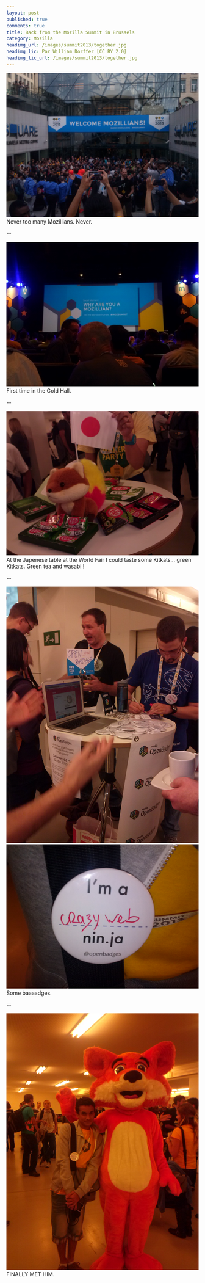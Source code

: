```yaml
---
layout: post
published: true
comments: true
title: Back from the Mozilla Summit in Brussels
category: Mozilla
headimg_url: /images/summit2013/together.jpg
headimg_lic: Par William Dorffer [CC BY 2.0]
headimg_lic_url: /images/summit2013/together.jpg
---
```

[![A lot of Mozillians](/images/summit2013/together.jpg)](/images/summit2013/together.jpg)
Never too many Mozillians. Never.

--

[![The Gold Hall](/images/summit2013/goldhall.jpg)](/images/summit2013/goldhall.jpg)
First time in the Gold Hall.

--

[![Green Kitkats](/images/summit2013/greenkitkats.jpg)](/images/summit2013/greenkitkats.jpg)
At the Japenese table at the World Fair I could taste some Kitkats… green Kitkats. Green tea and wasabi !

--

[![Open badges](/images/summit2013/openbadges.jpg)](/images/summit2013/openbadges.jpg)
[![Crazy web](/images/summit2013/crazyweb.jpg)](/images/summit2013/crazyweb.jpg)
Some baaaadges.

--

[![Foxy](/images/summit2013/foxy.jpg)](/images/summit2013/foxy.jpg)
FINALLY MET HIM.

